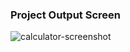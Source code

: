 ### Project Output Screen
![calculator-screenshot](https://github.com/Orhan-34/calculator-project-15temmuz-aihl/assets/74640101/70cb3d6c-62ff-47d3-9585-976c8e5350e9)
